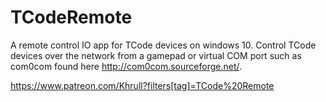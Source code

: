 # TCodeRemote
A remote control IO app for TCode devices on windows 10. Control TCode devices over the network from a gamepad or virtual COM port such as com0com found here http://com0com.sourceforge.net/.


https://www.patreon.com/Khrull?filters[tag]=TCode%20Remote
